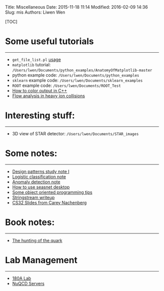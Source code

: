 Title: Miscellaneous 
Date: 2015-11-18 11:14
Modified: 2016-02-09 14:36
Slug: mis
Authors: Liwen Wen

[TOC]

# Some useful tutorials
- - -
* `get_file_list.pl` [usage]({filename}/mis/get_file_list.md)
* `matplotlib` tutorial: `/Users/lwen/Documents/python_examples/AnatomyOfMatplotlib-master`
* python example code: `/Users/lwen/Documents/python_examples`
* `sklearn` example code: `/Users/lwen/Documents/sklearn_examples`
* `ROOT` example code: `/Users/lwen/Documents/ROOT_Test`
* [How to color output in C++]({filename}/mis/color_output.md)
* [Flow analysis in heavy ion collisions]({filename}/mis/flow.md)

# Interesting stuff:
- - -
* 3D view of STAR detector: `/Users/lwen/Documents/STAR_images` 

# Some notes:
- - -
* [Design patterns study note I]({filename}/mis/design_patterns_i.md)
* [Logistic classification note]({filename}/mis/logistic_classification_notes.md)
* [Anomaly detection note]({filename}/mis/anomaly_detection.md)
* [How to use seasnet desktop]({filename}/mis/cs32_mis.md)
* [Some object oriented programming tips]({filename}/data/oodtips.pdf)
* [Stringstream writeup]({filename}/data/stringstream.txt)
* [CS32 Slides from Carey Nachenberg](https://drive.google.com/drive/u/0/folders/0B3ZmSZ7JPYZ6TFI0UWI4Q09sLWc)

# Book notes:
- - -
* [The hunting of the quark]({filename}/mis/quark_hunting.md)

# Lab Management
- - -
* [180A Lab]({filename}/mis/180A.md) 
* [NuQCD Servers]({filename}/mis/server_maintenance.md)
